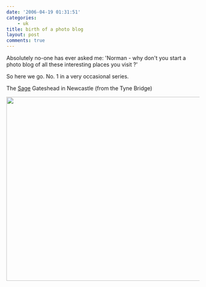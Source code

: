 ```yaml
---
date: '2006-04-19 01:31:51'
categories:
    - uk
title: birth of a photo blog
layout: post
comments: true
---
```

Absolutely no-one has ever asked me: 'Norman - why don't you start a
photo blog of all these interesting places you visit ?'

So here we go. No. 1 in a very occasional series.

The [Sage](http://www.thesagegateshead.org/index.aspx) Gateshead in
Newcastle (from the Tyne Bridge)

<a title="Sage" href="http://picasaweb.google.com/lh/photo/z3iL7k7F2-wR00UPemduYw?feat=embedwebsite"><img src="http://lh6.ggpht.com/_l2uGy1RGCiE/TRDVxML5J0I/AAAAAAAABqk/knUfWPImYdM/s800/sage.jpg" height="480" width="640" /></a>
